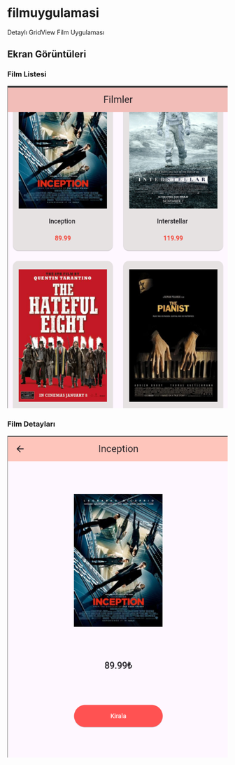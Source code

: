 # filmuygulamasi


Detaylı GridView Film Uygulaması

## Ekran Görüntüleri

### Film Listesi
![Film Listesi](assets/images/readme1.png)

### Film Detayları
![Film Detayları](assets/images/readme2.png)
